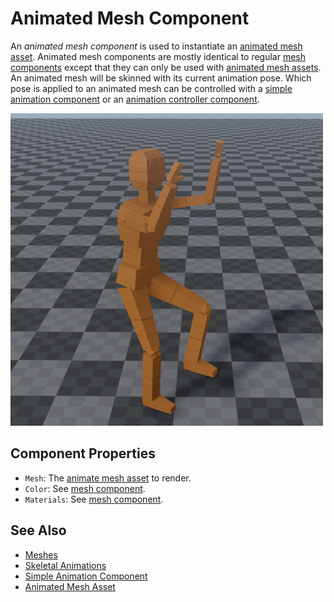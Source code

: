 # Animated Mesh Component

An *animated mesh component* is used to instantiate an [animated mesh asset](animated-mesh-asset.md). Animated mesh components are mostly identical to regular [mesh components](../../graphics/meshes/mesh-component.md) except that they can only be used with [animated mesh assets](animated-mesh-asset.md). An animated mesh will be skinned with its current animation pose. Which pose is applied to an animated mesh can be controlled with a [simple animation component](simple-animation-component.md) or an [animation controller component](animation-graphs/animation-controller-component.md).

![Animated Mesh](../media/animated-mesh.jpg)

## Component Properties

* `Mesh`: The [animate mesh asset](animated-mesh-asset.md) to render.
* `Color`: See [mesh component](../../graphics/meshes/mesh-component.md).
* `Materials`: See [mesh component](../../graphics/meshes/mesh-component.md).

## See Also

* [Meshes](../../graphics/meshes/meshes-overview.md)
* [Skeletal Animations](skeletal-animation-overview.md)
* [Simple Animation Component](simple-animation-component.md)
* [Animated Mesh Asset](animated-mesh-asset.md)
